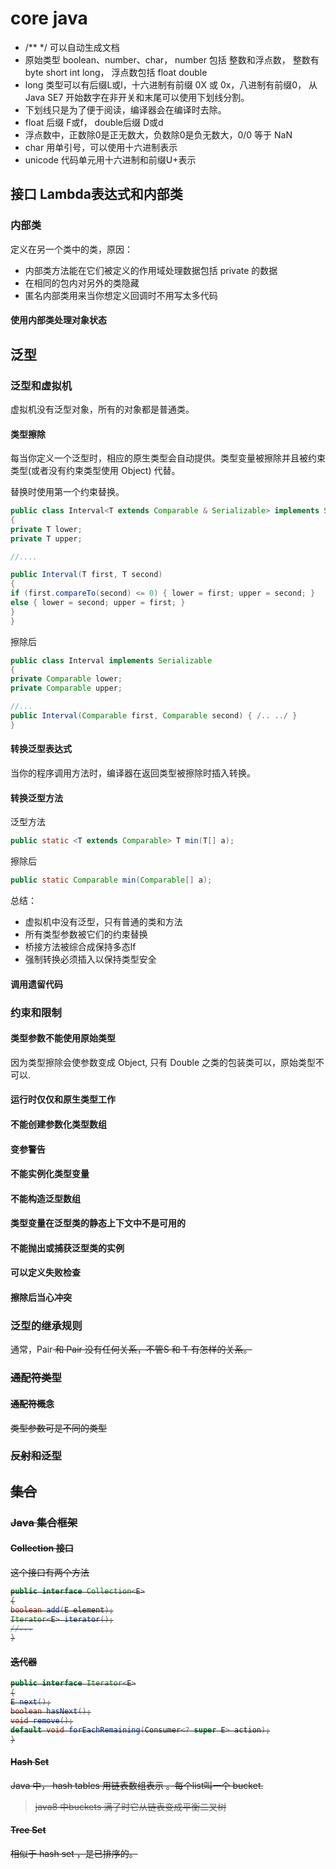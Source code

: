 # core java

* /** */ 可以自动生成文档
* 原始类型 boolean、number、char， number 包括 整数和浮点数， 整数有 byte short int long， 浮点数包括 float double
* long 类型可以有后缀L或l，十六进制有前缀 0X 或 0x，八进制有前缀0， 从Java SE7 开始数字在非开关和末尾可以使用下划线分割。
* 下划线只是为了便于阅读，编译器会在编译时去除。
* float 后缀 F或f， double后缀 D或d
* 浮点数中，正数除0是正无数大，负数除0是负无数大，0/0 等于 NaN
* char 用单引号，可以使用十六进制表示
* unicode 代码单元用十六进制和前缀U+表示

## 接口 Lambda表达式和内部类

### 内部类

定义在另一个类中的类，原因：

* 内部类方法能在它们被定义的作用域处理数据包括 private 的数据
* 在相同的包内对另外的类隐藏
* 匿名内部类用来当你想定义回调时不用写太多代码

#### 使用内部类处理对象状态

## 泛型

### 泛型和虚拟机

虚拟机没有泛型对象，所有的对象都是普通类。

#### 类型擦除

每当你定义一个泛型时，相应的原生类型会自动提供。类型变量被擦除并且被约束类型(或者没有约束类型使用 Object) 代替。

替换时使用第一个约束替换。

```java
public class Interval<T extends Comparable & Serializable> implements Serializable
{
private T lower;
private T upper;

//....

public Interval(T first, T second)
{
if (first.compareTo(second) <= 0) { lower = first; upper = second; }
else { lower = second; upper = first; }
}
}
```

擦除后

```java
public class Interval implements Serializable
{
private Comparable lower;
private Comparable upper;

//...
public Interval(Comparable first, Comparable second) { /.. ../ }
}
```

#### 转换泛型表达式

当你的程序调用方法时，编译器在返回类型被擦除时插入转换。

#### 转换泛型方法

泛型方法

```java
public static <T extends Comparable> T min(T[] a);
```

擦除后

```java
public static Comparable min(Comparable[] a);
```

总结：

* 虚拟机中没有泛型，只有普通的类和方法
* 所有类型参数被它们的约束替换
* 桥接方法被综合成保持多态lf
* 强制转换必须插入以保持类型安全

#### 调用遗留代码

### 约束和限制

#### 类型参数不能使用原始类型

因为类型擦除会使参数变成 Object, 只有 Double 之类的包装类可以，原始类型不可以.

#### 运行时仅仅和原生类型工作

#### 不能创建参数化类型数组

#### 变参警告

#### 不能实例化类型变量

#### 不能构造泛型数组

#### 类型变量在泛型类的静态上下文中不是可用的

#### 不能抛出或捕获泛型类的实例

#### 可以定义失败检查

#### 擦除后当心冲突

### 泛型的继承规则

通常，Pair<S> 和 Pair<T> 没有任何关系，不管S 和 T 有怎样的关系。

### 通配符类型

#### 通配符概念

类型参数可是不同的类型

### 反射和泛型

## 集合

### Java 集合框架

#### Collection 接口

这个接口有两个方法

```java
public interface Collection<E>
{
boolean add(E element);
Iterator<E> iterator();
//...
}
```

#### 迭代器

```java
public interface Iterator<E>
{
E next();
boolean hasNext();
void remove();
default void forEachRemaining(Consumer<? super E> action);
}
```



#### Hash Set

Java 中， hash tables 用链表数组表示 。每个list叫一个 bucket.

> java8 中buckets 满了时它从链表变成平衡二叉树

#### Tree Set

相似于 hash set ，是已排序的。

